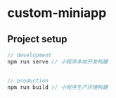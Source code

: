 # custom-miniapp

## Project setup

```javascript
// development
npm run serve // 小程序本地开发构建


// production
npm run build // 小程序生产环境构建

```
